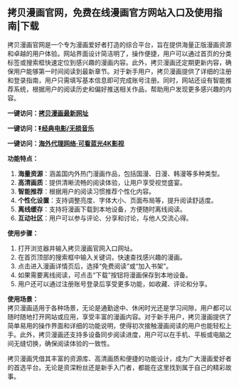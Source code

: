 <h2>拷贝漫画官网，免费在线漫画官方网站入口及使用指南|下载</h2>
<p>拷贝漫画官网是一个专为漫画爱好者打造的综合平台，旨在提供海量正版漫画资源和卓越的用户体验。网站界面设计简洁明了，操作便捷，用户可以通过首页的分类标签或搜索框快速定位到感兴趣的漫画内容。此外，拷贝漫画还定期更新内容，确保用户能够第一时间阅读到最新章节。对于新手用户，拷贝漫画提供了详细的注册和登录指南，用户只需填写基本信息即可完成账号注册。同时，网站还设有智能推荐系统，根据用户的阅读历史和偏好推送相关作品，帮助用户发现更多感兴趣的内容。</p>
<p><strong>一键访问：</strong><a href="https://www.ggonav.com/sites/5954.html" target="_blank"><strong>拷贝漫画最新网址</strong></a></p>
<p><strong>一键访问：</strong><a href="https://pan.quark.cn/s/0db22432c259" target="_blank"><strong>⏬经典电影/无损音乐</strong></a></p>
<p><strong>一键访问：</strong><a href="http://ip.harmonylink.net/share/e82025" target="_blank"><strong>海外代理网络·可看蓝光4K影视</strong></a></p>
<p><strong>功能特点：</strong></p>
<ol>
  <li><strong>海量资源</strong>：涵盖国内外热门漫画作品，包括国漫、日漫、韩漫等多种类型。</li>
  <li><strong>高清画质</strong>：提供清晰流畅的阅读体验，让用户享受视觉盛宴。</li>
  <li><strong>智能推荐</strong>：根据用户的阅读习惯推荐个性化内容。</li>
  <li><strong>个性化设置</strong>：支持调整亮度、字体大小、页面布局等，提升阅读舒适度。</li>
  <li><strong>离线缓存</strong>：支持将漫画下载到本地设备，方便随时离线阅读。</li>
  <li><strong>互动社区</strong>：用户可以参与评论、分享和讨论，与他人交流心得。</li>
</ol>
<p><strong>使用步骤：</strong></p>
<ol>
  <li>打开浏览器并输入拷贝漫画官网入口网址。</li>
  <li>在首页顶部的搜索框中输入关键词，快速查找感兴趣的漫画。</li>
  <li>点击进入漫画详情页后，选择“免费阅读”或“加入书架”。</li>
  <li>如果需要离线阅读，可点击“下载”按钮将漫画保存到本地设备。</li>
  <li>用户还可以通过注册账号登录后享受更多功能，如收藏、评论和分享。</li>
</ol>
<p><strong>使用场景：</strong><br>拷贝漫画适用于各种场景，无论是通勤途中、休闲时光还是学习间隙，用户都可以随时随地打开网站或应用，享受丰富的漫画内容。对于新手用户，拷贝漫画提供了简单易用的操作界面和详细的功能说明，使得初次接触漫画阅读的用户也能轻松上手。此外，拷贝漫画还支持多设备同步阅读进度，用户可以在手机、平板或电脑之间无缝切换，确保阅读体验的一致性。</p>
<p>拷贝漫画凭借其丰富的资源库、高清画质和便捷的功能设计，成为广大漫画爱好者的首选平台。无论是资深粉丝还是新手入门者，都能在这里找到属于自己的精彩故事。</p>
